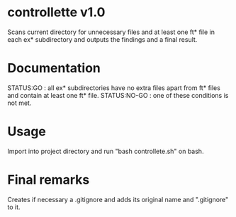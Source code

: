 # controllette v1.0
Scans current directory for unnecessary files and at least one ft* file in each ex* subdirectory and outputs the findings and a final result.

# Documentation
STATUS:GO : all ex* subdirectories have no extra files
apart from ft* files and contain at least one ft* file.
STATUS:NO-GO : one of these conditions is not met.

# Usage
Import into project directory and run "bash controllete.sh"
on bash.

# Final remarks
Creates if necessary a .gitignore and adds its original name and ".gitignore" to it.
